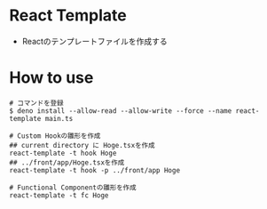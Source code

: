 # React Template

- Reactのテンプレートファイルを作成する

# How to use

```shell
# コマンドを登録
$ deno install --allow-read --allow-write --force --name react-template main.ts

# Custom Hookの雛形を作成
## current directory に Hoge.tsxを作成
react-template -t hook Hoge 
## ../front/app/Hoge.tsxを作成
react-template -t hook -p ../front/app Hoge

# Functional Componentの雛形を作成
react-template -t fc Hoge
```

